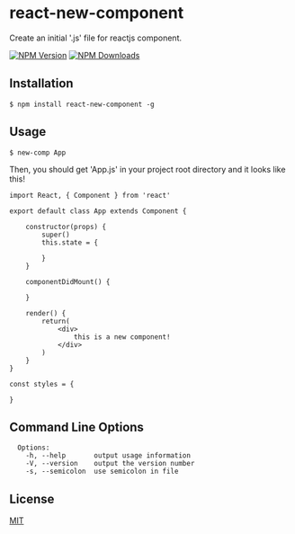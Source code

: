 # react-new-component
Create an initial '.js' file for reactjs component.

[![NPM Version][npm-image]][npm-url]    [![NPM Downloads][downloads-image]][downloads-url]



## Installation

```
$ npm install react-new-component -g
```



## Usage

```
$ new-comp App
```

Then, you should get 'App.js' in your project root directory and it looks like this!

```
import React, { Component } from 'react'

export default class App extends Component {

    constructor(props) {
		super()
		this.state = {

		}
	}

    componentDidMount() {

	}

    render() {
        return(
            <div>
                this is a new component!
            </div>
        )
    }
}

const styles = {

}
```



## Command Line Options

```
  Options:
    -h, --help       output usage information
    -V, --version    output the version number
    -s, --semicolon  use semicolon in file
```



## License

[MIT](./LICENSE)

[npm-image]: https://img.shields.io/npm/v/react-new-component.svg
[npm-url]: https://www.npmjs.com/package/react-new-component
[downloads-image]: https://img.shields.io/npm/dm/react-new-component.svg
[downloads-url]: https://npmjs.org/package/react-new-component